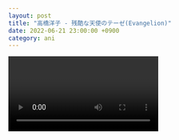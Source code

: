 ```yaml
---
layout: post
title: "高橋洋子 - 残酷な天使のテーゼ(Evangelion)"
date: 2022-06-21 23:00:00 +0900
category: ani
---
```


<div class="video-container">
    <video id="player" class="video-js vjs-default-skin vjs-big-play-centered" data-json="/public/json/ani/高橋洋子 - 残酷な天使のテーゼ(Evangelion).json"></video>
</div>

```
```